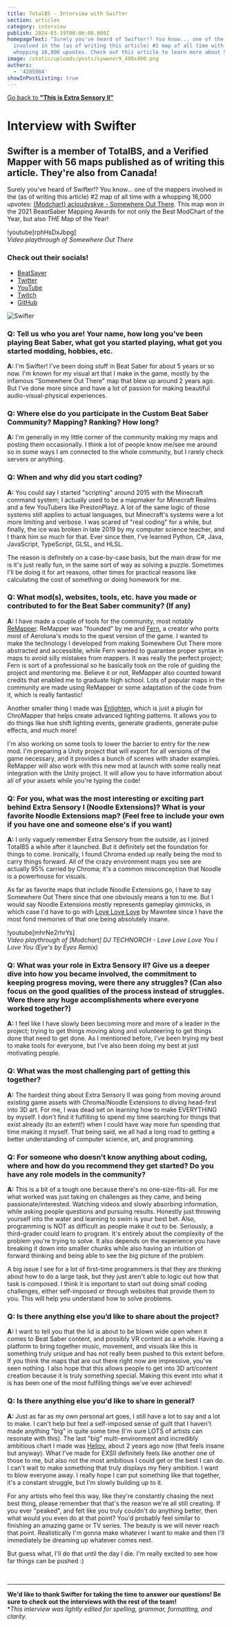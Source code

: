 ```yaml
---
title: TotalBS - Interview with Swifter
section: articles
category: interview
publish: 2024-03-19T00:00:00.000Z
homepageText: "Surely you've heard of Swifter!? You know... one of the mappers
  involved in the (as of writing this article) #2 map of all time with a
  whopping 16,000 upvotes. Check out this article to learn more about Swifter!"
image: /static/uploads/posts/sywwner9_400x400.png
authors:
  - '4285984'
showInPostListing: true
---
```


[Go back to **"This is Extra Sensory II"**](/posts/this-is-extra-sensory-ii)

# Interview with Swifter

## Swifter is a member of TotalBS, and a Verified Mapper with 56 maps published as of writing this article. They're also from Canada!

Surely you've heard of Swifter!? You know... one of the mappers involved in the (as of writing this article) #2 map of all time with a whopping 16,000 upvotes: [{Modchart} acloudyskye - Somewhere Out There](https://beatsaver.com/maps/1e6ff). This map won in the 2021 BeastSaber Mapping Awards for not only the Best ModChart of the Year, but also _THE_ Map of the Year!

!youtube\[rphHsDxJbpg]
\
_Video playthrough of Somewhere Out There_

### Check out their socials!

- [BeatSaver](https://beatsaver.com/profile/4284246)
- [Twitter](https://twitter.com/Swifter1243)
- [YouTube](https://www.youtube.com/@SwifterYT)
- [Twitch](https://www.twitch.tv/swifter1243)
- [GitHub](https://www.github.com/Swifter1243)

![Swifter](/uploads/swifterbanner.png 'Swifter')

### Q: Tell us who you are! Your name, how long you’ve been playing Beat Saber, what got you started playing, what got you started modding, hobbies, etc.

**A:** I'm Swifter! I've been doing stuff in Beat Saber for about 5 years or so now. I'm known for my visual art that I make in the game, mostly by the infamous "Somewhere Out There" map that blew up around 2 years ago. But I've done more since and have a lot of passion for making beautiful audio-visual-physical experiences.

### Q: Where else do you participate in the Custom Beat Saber Community? Mapping? Ranking? How long?

**A:** I'm generally in my little corner of the community making my maps and posting them occasionally. I think a lot of people know me/see me around so in some ways I am connected to the whole community, but I rarely check servers or anything.

### Q: When and why did you start coding?

**A:** You could say I started "scripting" around 2015 with the Minecraft command system; I actually used to be a mapmaker for Minecraft Realms and a few YouTubers like PrestonPlayz. A lot of the same logic of those systems still applies to actual languages, but Minecraft's systems were a lot more limiting and verbose. I was scared of "real coding" for a while, but finally, the ice was broken in late 2019 by my computer science teacher, and I thank him so much for that. Ever since then, I've learned Python, C#, Java, JavaScript, TypeScript, GLSL, and HLSL.

The reason is definitely on a case-by-case basis, but the main draw for me is it's just really fun, in the same sort of way as solving a puzzle. Sometimes I'll be doing it for art reasons, other times for practical reasons like calculating the cost of something or doing homework for me.

### Q: What mod(s), websites, tools, etc. have you made or contributed to for the Beat Saber community? (If any)

**A:** I have made a couple of tools for the community, most notably [ReMapper](https://github.com/Swifter1243/ReMapper). ReMapper was "founded" by me and [Fern](https://github.com/Fernthedev), a creator who ports most of Aeroluna's mods to the quest version of the game. I wanted to make the technology I developed from making Somewhere Out There more abstracted and accessible, while Fern wanted to guarantee proper syntax in maps to avoid silly mistakes from mappers. It was really the perfect project; Fern is sort of a professional so he basically took on the role of guiding the project and mentoring me. Believe it or not, ReMapper also counted toward credits that enabled me to graduate high school. Lots of popular maps in the community are made using ReMapper or some adaptation of the code from it, which is really fantastic!

Another smaller thing I made was [Enlighten](https://github.com/Swifter1243/Enlighten), which is just a plugin for ChroMapper that helps create advanced lighting patterns. It allows you to do things like hue shift lighting events, generate gradients, generate pulse effects, and much more!

I'm also working on some tools to lower the barrier to entry for the new mod. I'm preparing a Unity project that will export for all versions of the game necessary, and it provides a bunch of scenes with shader examples. ReMapper will also work with this new mod at launch with some really neat integration with the Unity project. It will allow you to have information about all of your assets while you're typing the code!

### Q: For you, what was the most interesting or exciting part behind Extra Sensory I (Noodle Extensions)? What is your favorite Noodle Extensions map? (Feel free to include your own if you have one and someone else's if you want)

**A:** I only vaguely remember Extra Sensory from the outside, as I joined TotalBS a while after it launched. But it definitely set the foundation for things to come. Ironically, I found Chroma ended up really being the mod to carry things forward. All of the crazy environment maps you see are actually 95% carried by Chroma; it's a common misconception that Noodle is a powerhouse for visuals.

As far as favorite maps that include Noodle Extensions go, I have to say Somewhere Out There since that one obviously means a ton to me. But I would say Noodle Extensions mostly represents gameplay gimmicks, in which case I'd have to go with [Love Love Love](https://beatsaver.com/maps/133c5) by Mawntee since I have the most fond memories of that one being absolutely insane.

!youtube\[mhrNe2rhrYs]
\
_Video playthrough of \[Modchart] DJ TECHNORCH - Love Love Love You I Love You (Eye's by Eyes Remix)_

### Q: What was your role in Extra Sensory II? Give us a deeper dive into how you became involved, the commitment to keeping progress moving, were there any struggles? (Can also focus on the good qualities of the process instead of struggles. Were there any huge accomplishments where everyone worked together?)

**A:** I feel like I have slowly been becoming more and more of a leader in the project; trying to get things moving along and volunteering to get things done that need to get done. As I mentioned before, I've been trying my best to make tools for everyone, but I've also been doing my best at just motivating people.

### Q: What was the most challenging part of getting this together?

**A:** The hardest thing about Extra Sensory II was going from moving around existing game assets with Chroma/Noodle Extensions to diving head-first into 3D art. For me, I was dead set on learning how to make EVERYTHING by myself. I don't find it fulfilling to spend my time searching for things that exist already (to an extent!) when I could have way more fun spending that time making it myself. That being said, we all had a long road to getting a better understanding of computer science, art, and programming.

### Q: For someone who doesn't know anything about coding, where and how do you recommend they get started? Do you have any role models in the community?

**A:** This is a bit of a tough one because there's no one-size-fits-all. For me what worked was just taking on challenges as they came, and being passionate/interested. Watching videos and slowly absorbing information, while asking people questions and pursuing results. Honestly just throwing yourself into the water and learning to swim is your best bet. Also, programming is NOT as difficult as people make it out to be. Seriously, a third-grader could learn to program. It's entirely about the complexity of the problem you're trying to solve. It also depends on the experience you have breaking it down into smaller chunks while also having an intuition of forward thinking and being able to see the big picture of the problem.

A big issue I see for a lot of first-time programmers is that they are thinking about how to do a large task, but they just aren't able to logic out how that task is composed. I think it is important to start out doing small coding challenges, either self-imposed or through websites that provide them to you. This will help you understand how to solve problems.

### Q: Is there anything else you’d like to share about the project?

**A:** I want to tell you that the lid is about to be blown wide open when it comes to Beat Saber content, and possibly VR content as a whole. Having a platform to bring together music, movement, and visuals like this is something truly unique and has not really been pushed to this extent before. If you think the maps that are out there right now are impressive, you've seen nothing. I also hope that this allows people to get into 3D art/content creation because it is truly something special. Making this event into what it is has been one of the most fulfilling things we've ever achieved!

### Q: Is there anything else you'd like to share in general?

**A:** Just as far as my own personal art goes, I still have a lot to say and a lot to make. I can't help but feel a self-imposed sense of guilt that I haven't made anything "big" in quite some time (I'm sure LOTS of artists can resonate with this). The last "big" multi-environment and incredibly ambitious chart I made was [Heliov](https://beatsaver.com/maps/27ade), about 2 years ago now (that feels insane but anyway). What I've made for EXSII definitely feels like another one of those to me, but also not the most ambitious I could get or the best I can do. I can't wait to make something that truly displays my fiery ambition. I want to blow everyone away. I really hope I can put something like that together, it's a constant struggle, but I'm slowly building up to it.

For any artists who feel this way, like they're constantly chasing the next best thing, please remember that that's the reason we're all still creating. If you ever "peaked", and felt like you truly couldn't do anything better, then what would you even do at that point? You'd probably feel similar to finishing an amazing game or TV series. The beauty is we will never reach that point. Realistically I'm gonna make whatever I want to make and then I'll immediately be dreaming up whatever comes next.

But guess what, I'll do that until the day I die. I'm really excited to see how far things can be pushed :)

<br />

---

**We'd like to thank Swifter for taking the time to answer our questions! Be sure to check out the interviews with the rest of the team!**
\
\*_This interview was lightly edited for spelling, grammar, formatting, and clarity._
